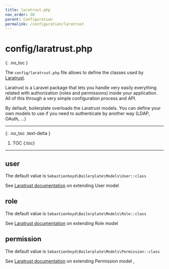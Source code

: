 ```yaml
---
title: laratrust.php
nav_order: 30
parent: Configuration
permalink: /configuration/laratrust
---
```


# config/laratrust.php
{: .no_toc }

The `config/laratrust.php` file allows to define the classes used by [Laratrust](https://laratrust.santigarcor.me/).

Laratrust is a Laravel package that lets you handle very easily everything related with authorization (roles and 
permissions) inside your application. All of this through a very simple configuration process and API.

By default, boilerplate overloads the Laratrust models. You can define your own models to use if you need to authenticate by another way (LDAP, OAuth, ...)

---

{: .no_toc .text-delta }

1. TOC
{:toc}

---

## user

The default value is `Sebastienheyd\Boilerplate\Models\User::class` 

See [Laratrust documentation](https://laratrust.santigarcor.me/docs/5.2/configuration/models/user.html) on extending 
User model 

## role

The default value is `Sebastienheyd\Boilerplate\Models\Role::class` 

See [Laratrust documentation](https://laratrust.santigarcor.me/docs/5.2/configuration/models/role.html) on extending 
Role model 

## permission

The default value is `Sebastienheyd\Boilerplate\Models\Permission::class` 

See [Laratrust documentation](https://laratrust.santigarcor.me/docs/5.2/configuration/models/permission.html) on extending 
Permission model ,
